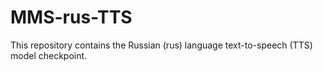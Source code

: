 # MMS-rus-TTS
This repository contains the Russian (rus) language text-to-speech (TTS) model checkpoint.
